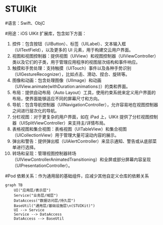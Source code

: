 # STUIKit

#语言：Swift、ObjC

#用途：iOS UIKit 扩展库，包含如下方面：
1. 控件：包含按钮（UIButton）、标签（UILabel）、文本输入框（UITextField），以及更多的 UI 元素，用于构建交云用户界面。
2. 视图和视图控制器：提供视图（UIView）和视图控制器（UIViewController）类以及它们的子类，用于管理应用程序的视图层次结构和事件响应。
3. 触摸和手势处理：支持触摸（UITouch）事件以及各种手势识别（UIGestureRecognizer），比如点击、滑动、捏合、旋转等。
4. 图像和动画：包含处理图像（UIImage）和动画（UIView.animate(withDuration:animations:)）的类和界面。
5. 布局：提供自动布局（Auto Layout）工具，使用约束系统来定义用户界面的布局，使界面能够适应不同的屏幕尺寸和方向。
6. 导航：包含导航控制器（UINavigationController），允许容易地在视图控制器之间进行层次化的导航。
7. 分栏视图：对于更复杂的用户界面，如在 iPad 上，UIKit 提供了分栏视图控制器（UISplitViewController）来支持主/详情布局。
8. 表格视图和集合视图：表格视图（UITableView）和集合视图（UICollectionView）用于管理大量可滚动内容的展示。
9. 弹出和警告：提供弹出框（UIAlertController）来显示通知、警告或从底部菜单进行选择。
10. 转场和呈现：管理视图控制器转场（UIViewControllerAnimatedTransitioning）和全屏或部分屏幕内容呈现（UIPresentationController）。

#Pod 依赖关系：作为通用层的基础组件，应减少其他自定义仓库的依赖关系
```mermaid
graph TB
    UI("应用层/表示层")
    Service("业务层/域层")
    DataAccess("数据访问层/持久层")
    BaseUtil("通用层/基础设施层\n(STUIKit)")
    UI --> Service
    Service --> DataAccess
    DataAccess --> BaseUtil
```
